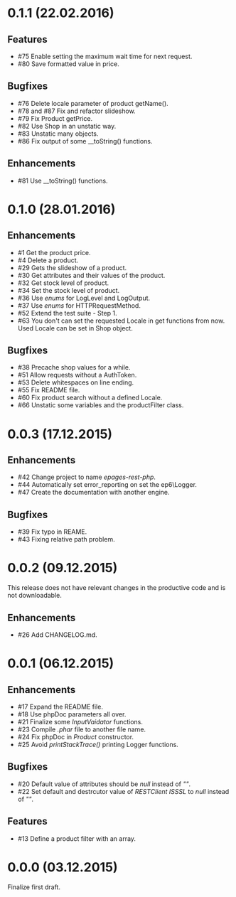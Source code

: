 # 0.1.1 (22.02.2016)

## Features
- #75 Enable setting the maximum wait time for next request.
- #80 Save formatted value in price.

## Bugfixes
- #76 Delete locale parameter of product getName().
- #78 and #87 Fix and refactor slideshow.
- #79 Fix Product getPrice.
- #82 Use Shop in an unstatic way.
- #83 Unstatic many objects.
- #86 Fix output of some __toString() functions.

## Enhancements
- #81 Use __toString() functions.

# 0.1.0 (28.01.2016)

## Enhancements
- #1 Get the product price.
- #4 Delete a product.
- #29 Gets the slideshow of a product.
- #30 Get attributes and their values of the product.
- #32 Get stock level of product.
- #34 Set the stock level of product.
- #36 Use *enums* for LogLevel and LogOutput.
- #37 Use *enums* for HTTPRequestMethod.
- #52 Extend the test suite - Step 1.
- #63 You don't can set the requested Locale in get functions from now. Used Locale can be set in Shop object.

## Bugfixes
- #38 Precache shop values for a while.
- #51 Allow requests without a AuthToken.
- #53 Delete whitespaces on line ending.
- #55 Fix README file.
- #60 Fix product search without a defined Locale.
- #66 Unstatic some variables and the productFilter class.

# 0.0.3 (17.12.2015)

## Enhancements
- #42 Change project to name *epages-rest-php*.
- #44 Automatically set error_reporting on set the ep6\Logger.
- #47 Create the documentation with another engine.

## Bugfixes
- #39 Fix typo in REAME.
- #43 Fixing relative path problem.

# 0.0.2 (09.12.2015)

This release does not have relevant changes in the productive code and is not downloadable.

## Enhancements
- #26 Add CHANGELOG.md.

# 0.0.1 (06.12.2015)
## Enhancements
- #17 Expand the README file.
- #18 Use phpDoc parameters all over.
- #21 Finalize some *InputVaidator* functions.
- #23 Compile *.phar* file to another file name.
- #24 Fix phpDoc in *Product* constructor.
- #25 Avoid *printStackTrace()* printing Logger functions.

## Bugfixes
- #20 Default value of attributes should be *null* instead of *""*.
- #22 Set default and destrcutor value of *RESTClient* *ISSSL* to *null* instead of *""*.

## Features
- #13 Define a product filter with an array.

# 0.0.0 (03.12.2015)
Finalize first draft.